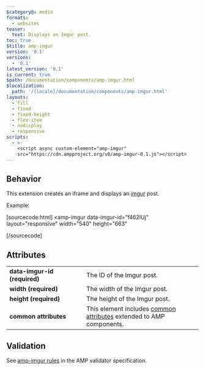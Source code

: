 ```yaml
---
$category@: media
formats:
  - websites
teaser:
  text: Displays an Imgur post.
toc: true
$title: amp-imgur
version: '0.1'
versions:
  - '0.1'
latest_version: '0.1'
is_current: true
$path: /documentation/components/amp-imgur.html
$localization:
  path: '/{locale}/documentation/components/amp-imgur.html'
layouts:
  - fill
  - fixed
  - fixed-height
  - flex-item
  - nodisplay
  - responsive
scripts:
  - >-
    <script async custom-element="amp-imgur"
    src="https://cdn.ampproject.org/v0/amp-imgur-0.1.js"></script>
---
```



<!--
Copyright 2017 The AMP HTML Authors. All Rights Reserved.

Licensed under the Apache License, Version 2.0 (the "License");
you may not use this file except in compliance with the License.
You may obtain a copy of the License at

      http://www.apache.org/licenses/LICENSE-2.0

Unless required by applicable law or agreed to in writing, software
distributed under the License is distributed on an "AS-IS" BASIS,
WITHOUT WARRANTIES OR CONDITIONS OF ANY KIND, either express or implied.
See the License for the specific language governing permissions and
limitations under the License.
-->



## Behavior

This extension creates an iframe and displays an [imgur](http://imgur.com) post.

Example:

[sourcecode:html]
<amp-imgur
  data-imgur-id="f462IUj"
  layout="responsive"
  width="540"
  height="663"
></amp-imgur>
[/sourcecode]

## Attributes

<table>
  <tr>
    <td width="40%"><strong>data-imgur-id (required)</strong></td>
    <td>The ID of the Imgur post.</td>
  </tr>
  <tr>
    <td width="40%"><strong>width (required)</strong></td>
    <td>The width of the Imgur post.</td>
  </tr>
  <tr>
    <td width="40%"><strong>height (required)</strong></td>
    <td>The height of the Imgur post.</td>
  </tr>
  <tr>
    <td width="40%"><strong>common attributes</strong></td>
    <td>This element includes <a href="https://amp.dev/documentation/guides-and-tutorials/learn/common_attributes">common attributes</a> extended to AMP components.</td>
  </tr>
</table>

## Validation

See [amp-imgur rules](https://github.com/ampproject/amphtml/blob/master/extensions/amp-imgur/validator-amp-imgur.protoascii) in the AMP validator specification.